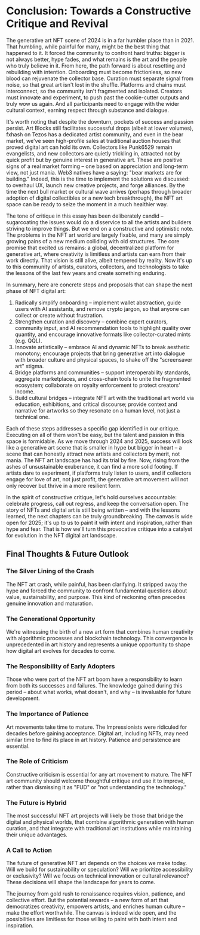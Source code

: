 # Conclusion: Towards a Constructive Critique and Revival

The generative art NFT scene of 2024 is in a far humbler place than in 2021. That humbling, while painful for many, might be the best thing that happened to it. It forced the community to confront hard truths: bigger is not always better, hype fades, and what remains is the art and the people who truly believe in it. From here, the path forward is about resetting and rebuilding with intention. Onboarding must become frictionless, so new blood can rejuvenate the collector base. Curation must separate signal from noise, so that great art isn't lost in the shuffle. Platforms and chains must interconnect, so the community isn't fragmented and isolated. Creators must innovate and experiment, to push past the cookie-cutter outputs and truly wow us again. And all participants need to engage with the wider cultural context, earning respect through substance and dialogue.

It's worth noting that despite the downturn, pockets of success and passion persist. Art Blocks still facilitates successful drops (albeit at lower volumes), fxhash on Tezos has a dedicated artist community, and even in the bear market, we've seen high-profile sales at traditional auction houses that proved digital art can hold its own. Collectors like Punk6529 remain evangelists, and new collectors are quietly trickling in, attracted not by quick profit but by genuine interest in generative art. These are positive signs of a real market forming – one based on appreciation and long-term view, not just mania. Web3 natives have a saying: "bear markets are for building." Indeed, this is the time to implement the solutions we discussed: to overhaul UX, launch new creative projects, and forge alliances. By the time the next bull market or cultural wave arrives (perhaps through broader adoption of digital collectibles or a new tech breakthrough), the NFT art space can be ready to seize the moment in a much healthier way.

The tone of critique in this essay has been deliberately candid – sugarcoating the issues would do a disservice to all the artists and builders striving to improve things. But we end on a constructive and optimistic note. The problems in the NFT art world are largely fixable, and many are simply growing pains of a new medium colliding with old structures. The core promise that excited us remains: a global, decentralized platform for generative art, where creativity is limitless and artists can earn from their work directly. That vision is still alive, albeit tempered by reality. Now it's up to this community of artists, curators, collectors, and technologists to take the lessons of the last few years and create something enduring.

In summary, here are concrete steps and proposals that can shape the next phase of NFT digital art:

1. Radically simplify onboarding – implement wallet abstraction, guide users with AI assistants, and remove crypto jargon, so that anyone can collect or create without frustration.
2. Strengthen curation and discovery – combine expert curators, community input, and AI recommendation tools to highlight quality over quantity, and encourage innovative formats like collector-curated mints (e.g. QQL).
3. Innovate artistically – embrace AI and dynamic NFTs to break aesthetic monotony; encourage projects that bring generative art into dialogue with broader culture and physical spaces, to shake off the "screensaver art" stigma.
4. Bridge platforms and communities – support interoperability standards, aggregate marketplaces, and cross-chain tools to unite the fragmented ecosystem; collaborate on royalty enforcement to protect creators' income.
5. Build cultural bridges – integrate NFT art with the traditional art world via education, exhibitions, and critical discourse; provide context and narrative for artworks so they resonate on a human level, not just a technical one.

Each of these steps addresses a specific gap identified in our critique. Executing on all of them won't be easy, but the talent and passion in this space is formidable. As we move through 2024 and 2025, success will look like a generative art scene that is smaller in hype but bigger in heart – a scene that can honestly attract new artists and collectors by merit, not mania. The NFT art landscape has had its trial by fire. Now, rising from the ashes of unsustainable exuberance, it can find a more solid footing. If artists dare to experiment, if platforms truly listen to users, and if collectors engage for love of art, not just profit, the generative art movement will not only recover but thrive in a more resilient form.

In the spirit of constructive critique, let's hold ourselves accountable: celebrate progress, call out regress, and keep the conversation open. The story of NFTs and digital art is still being written – and with the lessons learned, the next chapters can be truly groundbreaking. The canvas is wide open for 2025; it's up to us to paint it with intent and inspiration, rather than hype and fear. That is how we'll turn this provocative critique into a catalyst for evolution in the NFT digital art landscape.

## Final Thoughts & Future Outlook

### The Silver Lining of the Crash
The NFT art crash, while painful, has been clarifying. It stripped away the hype and forced the community to confront fundamental questions about value, sustainability, and purpose. This kind of reckoning often precedes genuine innovation and maturation.

### The Generational Opportunity
We're witnessing the birth of a new art form that combines human creativity with algorithmic processes and blockchain technology. This convergence is unprecedented in art history and represents a unique opportunity to shape how digital art evolves for decades to come.

### The Responsibility of Early Adopters
Those who were part of the NFT art boom have a responsibility to learn from both its successes and failures. The knowledge gained during this period – about what works, what doesn't, and why – is invaluable for future development.

### The Importance of Patience
Art movements take time to mature. The Impressionists were ridiculed for decades before gaining acceptance. Digital art, including NFTs, may need similar time to find its place in art history. Patience and persistence are essential.

### The Role of Criticism
Constructive criticism is essential for any art movement to mature. The NFT art community should welcome thoughtful critique and use it to improve, rather than dismissing it as "FUD" or "not understanding the technology."

### The Future is Hybrid
The most successful NFT art projects will likely be those that bridge the digital and physical worlds, that combine algorithmic generation with human curation, and that integrate with traditional art institutions while maintaining their unique advantages.

### A Call to Action
The future of generative NFT art depends on the choices we make today. Will we build for sustainability or speculation? Will we prioritize accessibility or exclusivity? Will we focus on technical innovation or cultural relevance? These decisions will shape the landscape for years to come.

The journey from gold rush to renaissance requires vision, patience, and collective effort. But the potential rewards – a new form of art that democratizes creativity, empowers artists, and enriches human culture – make the effort worthwhile. The canvas is indeed wide open, and the possibilities are limitless for those willing to paint with both intent and inspiration. 